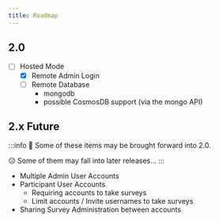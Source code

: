 ```yaml
---
title: Roadmap
---
```


## 2.0
- [ ] Hosted Mode
    - [x] Remote Admin Login
    - [ ] Remote Database
        - mongodb
        - possible CosmosDB support (via the mongo API)

## 2.x Future

:::info
🙂 Some of these items may be brought forward into 2.0.

☹ Some of them may fall into later releases...
:::

- Multiple Admin User Accounts
- Participant User Accounts
  - Requiring accounts to take surveys
  - Limit accounts / Invite usernames to take surveys
- Sharing Survey Administration between accounts

